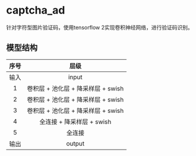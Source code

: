 # captcha_ad
针对字符型图片验证码，使用tensorflow 2实现卷积神经网络，进行验证码识别。

## 模型结构

| 序号 | 层级 |
| :------: | :------: |
| 输入 | input |
| 1 | 卷积层 + 池化层 + 降采样层 + swish  |
| 2 | 卷积层 + 池化层 + 降采样层 + swish  |
| 3 | 卷积层 + 池化层 + 降采样层 + swish  |
| 4 | 全连接 + 降采样层 + swish   |
| 5 | 全连接   |
| 输出 | output  |
